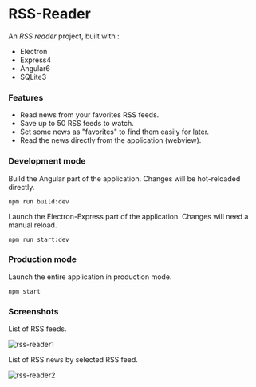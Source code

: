 # RSS-Reader

An *RSS reader* project, built with :
- Electron
- Express4
- Angular6
- SQLite3



### Features

- Read news from your favorites RSS feeds.
- Save up to 50 RSS feeds to watch.
- Set some news as "favorites" to find them easily for later.
- Read the news directly from the application (webview).



### Development mode

Build the Angular part of the application. Changes will be hot-reloaded directly.

```
npm run build:dev
```

Launch the Electron-Express part of the application. Changes will need a manual reload.

```
npm run start:dev
```



### Production mode

Launch the entire application in production mode.

```
npm start
```

### Screenshots

List of RSS feeds.

![rss-reader1](https://user-images.githubusercontent.com/4981399/37905504-609c1808-30ff-11e8-8412-4e7ee11c51e9.png)


List of RSS news by selected RSS feed.


![rss-reader2](https://user-images.githubusercontent.com/4981399/37905506-639478e8-30ff-11e8-8d9d-b9c0e333f39a.png)
